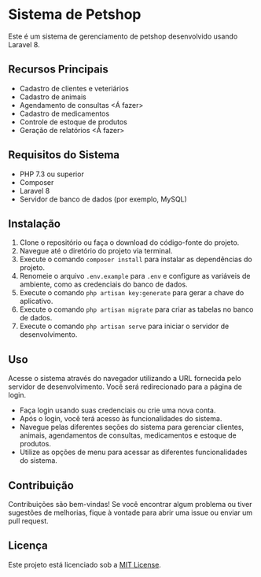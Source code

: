 # Sistema de Petshop

Este é um sistema de gerenciamento de petshop desenvolvido usando Laravel 8.

## Recursos Principais

- Cadastro de clientes e veteriários
- Cadastro de animais
- Agendamento de consultas <Á fazer>
- Cadastro de medicamentos
- Controle de estoque de produtos
- Geração de relatórios <Á fazer>

## Requisitos do Sistema

- PHP 7.3 ou superior
- Composer
- Laravel 8
- Servidor de banco de dados (por exemplo, MySQL)

## Instalação

1. Clone o repositório ou faça o download do código-fonte do projeto.
2. Navegue até o diretório do projeto via terminal.
3. Execute o comando `composer install` para instalar as dependências do projeto.
4. Renomeie o arquivo `.env.example` para `.env` e configure as variáveis de ambiente, como as credenciais do banco de dados.
5. Execute o comando `php artisan key:generate` para gerar a chave do aplicativo.
6. Execute o comando `php artisan migrate` para criar as tabelas no banco de dados.
7. Execute o comando `php artisan serve` para iniciar o servidor de desenvolvimento.

## Uso

Acesse o sistema através do navegador utilizando a URL fornecida pelo servidor de desenvolvimento. Você será redirecionado para a página de login.

- Faça login usando suas credenciais ou crie uma nova conta.
- Após o login, você terá acesso às funcionalidades do sistema.
- Navegue pelas diferentes seções do sistema para gerenciar clientes, animais, agendamentos de consultas, medicamentos e estoque de produtos.
- Utilize as opções de menu para acessar as diferentes funcionalidades do sistema.

## Contribuição

Contribuições são bem-vindas! Se você encontrar algum problema ou tiver sugestões de melhorias, fique à vontade para abrir uma issue ou enviar um pull request.

## Licença

Este projeto está licenciado sob a [MIT License](https://opensource.org/licenses/MIT).
